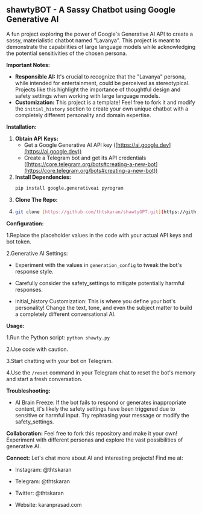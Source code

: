 ## shawtyBOT - A Sassy Chatbot using Google Generative AI

A fun project exploring the power of Google's Generative AI API to create a sassy, materialistic chatbot named "Lavanya". This project is meant to demonstrate the capabilities of large language models while acknowledging the potential sensitivities of the chosen persona. 

**Important Notes:**

* **Responsible AI:** It's crucial to recognize that the "Lavanya" persona, while intended for entertainment, could be perceived as stereotypical. Projects like this highlight the importance of thoughtful design and safety settings when working with large language models.
* **Customization:** This project is a template! Feel free to fork it and modify the `initial_history` section to create your own unique chatbot with a completely different personality and domain expertise.

**Installation:**

1. **Obtain API Keys:**
   - Get a Google Generative AI API key ([https://ai.google.dev](https://ai.google.dev))
   - Create a Telegram bot and get its API credentials ([https://core.telegram.org/bots#creating-a-new-bot](https://core.telegram.org/bots#creating-a-new-bot))
2. **Install Dependencies:**
   ```bash
   pip install google.generativeai pyrogram
3. **Clone The Repo:**
4. ```bash
   git clone [https://github.com/thtskaran/shawtyGPT.git](https://github.com/thtskaran/shawtyGPT.git) ```
**Configuration:**

1.Replace the placeholder values in the code with your actual API keys and bot token.

2.Generative AI Settings:

* Experiment with the values in ```generation_config``` to tweak the bot's response style.
  
* Carefully consider the safety_settings to mitigate potentially harmful responses.
  
* initial_history Customization:
This is where you define your bot's personality! Change the text, tone, and even the subject matter to build a completely different conversational AI.

**Usage:**

1.Run the Python script:
 ```python shawty.py ```
 
2.Use code with caution.

3.Start chatting with your bot on Telegram.

4.Use the ```/reset``` command in your Telegram chat to reset the bot's memory and start a fresh conversation.


**Troubleshooting:**
- AI Brain Freeze: If the bot fails to respond or generates inappropriate content, it's likely the safety settings have been triggered due to sensitive or harmful input. Try rephrasing your message or modify the safety_settings.

**Collaboration:**
Feel free to fork this repository and make it your own! Experiment with different personas and explore the vast possibilities of generative AI.

**Connect:**
Let's chat more about AI and interesting projects! Find me at:

* Instagram: @thtskaran

* Telegram: @thtskaran
  
* Twitter: @thtskaran

* Website: karanprasad.com
 

